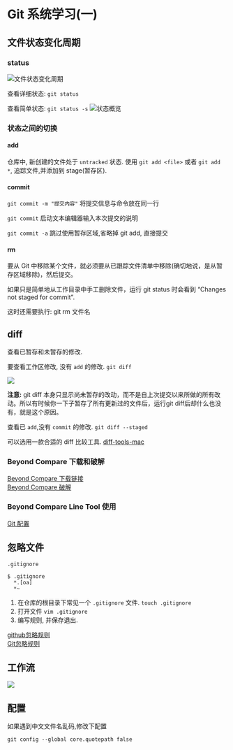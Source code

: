 # Git 系统学习(一)

## 文件状态变化周期
### status 
![文件状态变化周期](https://ws4.sinaimg.cn/large/006tNc79gy1fmohui82yzj31800k2jvm.jpg)

查看详细状态: `git status`  

查看简单状态: `git status -s`
![状态概览](https://ws2.sinaimg.cn/large/006tNc79gy1fmoj0bofpaj318w0a8q5j.jpg)

### 状态之间的切换

#### add

仓库中, 新创建的文件处于 `untracked` 状态. 使用 `git add <file>` 或者 `git add *`, 追踪文件,并添加到 stage(暂存区).

#### commit 

`git commit -m "提交内容"`  将提交信息与命令放在同一行

`git commit` 启动文本编辑器输入本次提交的说明

`git commit -a` 跳过使用暂存区域,省略掉 git add, 直接提交

#### rm  

要从 Git 中移除某个文件，就必须要从已跟踪文件清单中移除(确切地说，是从暂存区域移除)，然后提交。

如果只是简单地从工作目录中手工删除文件，运行 git status 时会看到 “Changes not staged for commit”.

这时还需要执行: git rm 文件名 

## diff

查看已暂存和未暂存的修改.

要查看工作区修改, 没有 `add` 的修改. `git diff`

![](https://ws4.sinaimg.cn/large/006tKfTcgy1fmqowj71uwj31dg0uwdm2.jpg)

**注意:** git diff 本身只显示尚未暂存的改动，而不是自上次提交以来所做的所有改动。所以有时候你一下子暂存了所有更新过的文件后，运行git diff后却什么也没有，就是这个原因。

查看已 `add`,没有 `commit` 的修改. `git diff --staged`

可以选用一款合适的 diff 比较工具. [diff-tools-mac](https://www.git-tower.com/blog/diff-tools-mac/)

### Beyond Compare 下载和破解

[Beyond Compare 下载链接](TODO)  
[Beyond Compare 破解](TODO)

### Beyond Compare Line Tool 使用

[Git 配置](http://www.scootersoftware.com/support.php?zz=kb_vcs_osx#git)


## 忽略文件 

`.gitignore`

```
$ .gitignore
  *.[oa]
  *~
```

1. 在仓库的根目录下常见一个 `.gitignore` 文件. `touch .gitignore`
2. 打开文件 `vim .gitignore`
3. 编写规则, 并保存退出.

[github忽略规则](https://github.com/github/gitignore)  
[Git忽略规则](https://www.cnblogs.com/kevingrace/p/5690241.html)

## 工作流

![](https://ws2.sinaimg.cn/large/006tNc79gy1fmoijnttm8j317u0hyaf0.jpg)

## 配置
如果遇到中文文件名乱码,修改下配置 

`git config --global core.quotepath false`

